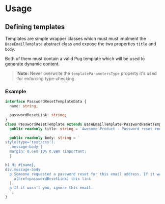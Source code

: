 # Usage

## Defining templates

Templates are simple wrapper classes which must must implment the `BaseEmailTemplate` abstract class and expose the two properties `title` and `body`.

Both of them must contain a valid Pug template which will be used to generate dynamic content.

> **Note:** Never overwrite the `templateParametersType` property it's used for enforcing type-checking.

### Example

```ts
interface PasswordResetTemplateData {
  name: string;

  passwordResetLink: string;
}
class PasswordResetTemplate extends BaseEmailTemplate<PasswordResetTemplateData> {
  public readonly title: string = `Awesome Product - Password reset request`;

  public readonly body: string = `
style(type='text/css').
  .message-body {
  margin: 0.6em 10% 0.8em !important;
  }

h1 Hi #{name},
div.message-body 
  p Someone requested a password reset for this email address. If it was you please click 
    a(href=passwordResetLink) this link
  |.
  p If it wasn't you, ignore this email.
  `;
}
```
